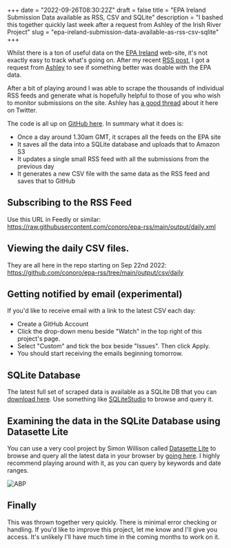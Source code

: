 +++
date = "2022-09-26T08:30:22Z"
draft = false
title = "EPA Ireland Submission Data available as RSS, CSV and SQLite"
description = "I bashed this together quickly last week after a request from Ashley of the Irish River Project"
slug = "epa-ireland-submission-data-available-as-rss-csv-sqlite"
+++

Whilst there is a ton of useful data on the [EPA Ireland](https://www.epa.ie/) web-site, it's not exactly easy to track what's going on. After my recent [RSS post](https://conoroneill.net/2022/07/18/rss-is-on-fire-again-and-its-all-down-to-slackops/), I got a request from [Ashley](https://twitter.com/gloverstweets) to see if something better was doable with the EPA data.

After a bit of playing around I was able to scrape the thousands of individual RSS feeds and generate what is hopefully helpful to those of you who wish to monitor submissions on the site. Ashley has [a good thread](https://twitter.com/gloverstweets/status/1573322689745412099) about it here on Twitter.

The code is all up on [GitHub here](https://github.com/conoro/epa-rss). In summary what it does is:

* Once a day around 1.30am GMT, it scrapes all the feeds on the EPA site
* It saves all the data into a SQLite database and uploads that to Amazon S3
* It updates a single small RSS feed with all the submissions from the previous day
* It generates a new CSV file with the same data as the RSS feed and saves that to GitHub


## Subscribing to the RSS Feed
Use this URL in Feedly or similar: https://raw.githubusercontent.com/conoro/epa-rss/main/output/daily.xml

## Viewing the daily CSV files.
They are all here in the repo starting on Sep 22nd 2022: https://github.com/conoro/epa-rss/tree/main/output/csv/daily

## Getting notified by email (experimental)
If you'd like to receive email with a link to the latest CSV each day:

* Create a GitHub Account
* Click the drop-down menu beside "Watch" in the top right of this project's page.
* Select "Custom" and tick the box beside "Issues". Then click Apply.
* You should start receiving the emails beginning tomorrow.

## SQLite Database
The latest full set of scraped data is available as a SQLite DB that you can [download here](https://epa-rss.s3.eu-west-1.amazonaws.com/latest/epa-rss.sqlite). Use something like [SQLiteStudio](https://sqlitestudio.pl/) to browse and query it.

## Examining the data in the SQLite Database using Datasette Lite
You can use a very cool project by Simon Willison called [Datasette Lite](https://github.com/simonw/datasette-lite) to browse and query all the latest data in your browser by [going here](https://lite.datasette.io/?url=https%3A%2F%2Fepa-rss.s3.eu-west-1.amazonaws.com%2Flatest%2Fepa-rss.sqlite#/epa-rss/allsubmissions). I highly recommend playing around with it, as you can query by keywords and date ranges.

![ABP](/images/2022/09/abp.jpg)

## Finally
This was thrown together very quickly. There is minimal error checking or handling. If you'd like to improve this project, let me know and I'll give you access. It's unlikely I'll have much time in the coming months to work on it.
